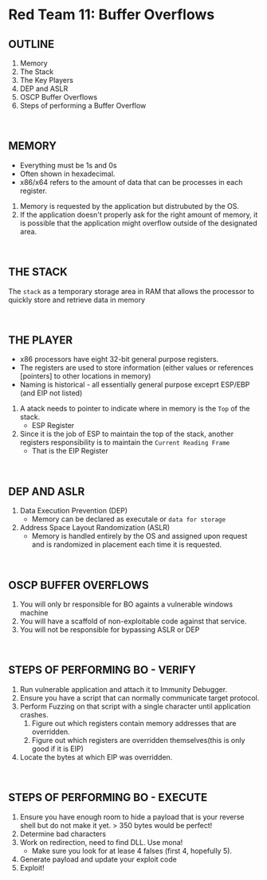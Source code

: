 # Red Team 11: Buffer Overflows

## OUTLINE
1. Memory
2. The Stack
3. The Key Players
4. DEP and ASLR
5. OSCP Buffer Overflows
6. Steps of performing a Buffer Overflow

<br>

## MEMORY
- Everything must be 1s and 0s
- Often shown in hexadecimal. 
- x86/x64 refers to the amount of data that can be processes in each register.  
1. Memory is requested by the application but distrubuted by the OS.
2. If the application doesn't properly ask for the right amount of memory, it is possible that the application might overflow outside of the designated area.

<br>

## THE STACK
The `stack` as a temporary storage area in RAM that allows the processor to quickly store and retrieve data in memory

<br>

## THE PLAYER
- x86 processors have eight 32-bit general purpose registers.
- The registers are used to store information (either values or references [pointers] to other locations in memory)
- Naming is historical - all essentially general purpose exceprt ESP/EBP (and EIP not listed)
1. A atack needs to pointer to indicate where in memory is the `Top` of the stack.
    - ESP Register
2. Since it is the job of ESP to maintain the top of the stack, another registers responsibility is to maintain the `Current Reading Frame`
    - That is the EIP Register

<br>

## DEP AND ASLR
1. Data Execution Prevention (DEP)
    - Memory can be declared as executale or `data for storage`
2. Address Space Layout Randomization (ASLR)
    - Memory is handled entirely by the OS and assigned upon request and is randomized in placement each time it is requested.

<br>

## OSCP BUFFER OVERFLOWS
1. You will only br responsible for BO againts a vulnerable windows machine
2. You will have a scaffold of non-exploitable code against that service.
3. You will not be responsible for bypassing ASLR or DEP


<br>

## STEPS OF PERFORMING BO - VERIFY
1. Run vulnerable application and attach it to Immunity Debugger.
2. Ensure you have a script that can normally communicate target protocol.
3. Perform Fuzzing on that script with a single character until application crashes.
    1. Figure out which registers contain memory addresses that are overridden.
    2. Figure out which registers are overridden themselves(this is only good if it is EIP)
4. Locate the bytes at which EIP was overridden.

<br>

## STEPS OF PERFORMING BO - EXECUTE
1. Ensure you have enough room to hide a payload that is your reverse shell but do not make it yet. > 350 bytes would be perfect!
2. Determine bad characters
3. Work on redirection, need to find DLL. Use mona!
    - Make sure you look for at lease 4 falses (first 4, hopefully 5).
4. Generate payload and update your exploit code
5. Exploit!
